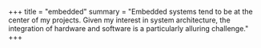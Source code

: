 +++
title = "embedded"
summary = "Embedded systems tend to be at the center of my projects. Given my interest in system architecture, the integration of hardware and software is a particularly alluring challenge."
+++
